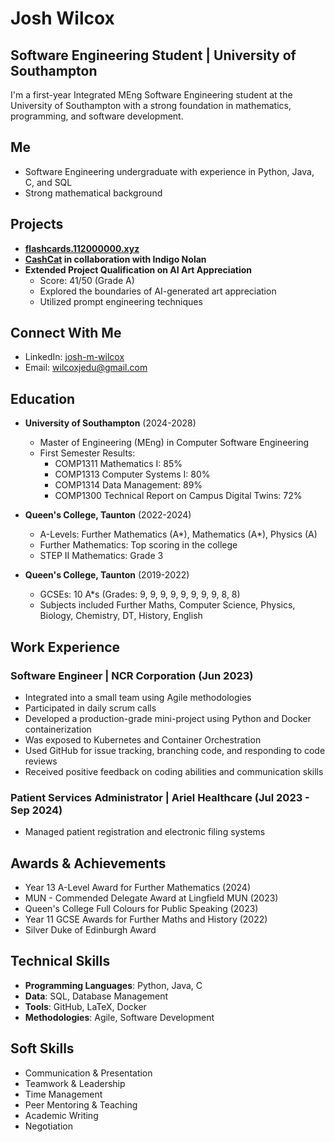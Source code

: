# Josh Wilcox

## Software Engineering Student | University of Southampton

I'm a first-year Integrated MEng Software Engineering student at the University of Southampton with a strong foundation in mathematics, programming, and software development.

## Me

- Software Engineering undergraduate with experience in Python, Java, C, and SQL
- Strong mathematical background

## Projects
- **[flashcards.112000000.xyz](https://flashcards.112000000.xyz)**
- **[CashCat](https://cashcat.indigonolan.com) in collaboration with Indigo Nolan**
- **Extended Project Qualification on AI Art Appreciation**
  - Score: 41/50 (Grade A)
  - Explored the boundaries of AI-generated art appreciation
  - Utilized prompt engineering techniques

## Connect With Me

- LinkedIn: [josh-m-wilcox](https://www.linkedin.com/in/josh-m-wilcox/)
- Email: wilcoxjedu@gmail.com

## Education

- **University of Southampton** (2024-2028)
  - Master of Engineering (MEng) in Computer Software Engineering
  - First Semester Results:
    - COMP1311 Mathematics I: 85%
    - COMP1313 Computer Systems I: 80%
    - COMP1314 Data Management: 89%
    - COMP1300 Technical Report on Campus Digital Twins: 72%

- **Queen's College, Taunton** (2022-2024)
  - A-Levels: Further Mathematics (A*), Mathematics (A*), Physics (A)
  - Further Mathematics: Top scoring in the college
  - STEP II Mathematics: Grade 3

- **Queen's College, Taunton** (2019-2022)
  - GCSEs: 10 A*s (Grades: 9, 9, 9, 9, 9, 9, 9, 9, 8, 8)
  - Subjects included Further Maths, Computer Science, Physics, Biology, Chemistry, DT, History, English

## Work Experience

### Software Engineer | NCR Corporation (Jun 2023)
- Integrated into a small team using Agile methodologies
- Participated in daily scrum calls
- Developed a production-grade mini-project using Python and Docker containerization
- Was exposed to Kubernetes and Container Orchestration
- Used GitHub for issue tracking, branching code, and responding to code reviews
- Received positive feedback on coding abilities and communication skills

### Patient Services Administrator | Ariel Healthcare (Jul 2023 - Sep 2024)
- Managed patient registration and electronic filing systems

## Awards & Achievements

- Year 13 A-Level Award for Further Mathematics (2024)
- MUN - Commended Delegate Award at Lingfield MUN (2023)
- Queen's College Full Colours for Public Speaking (2023)
- Year 11 GCSE Awards for Further Maths and History (2022)
- Silver Duke of Edinburgh Award

## Technical Skills

- **Programming Languages**: Python, Java, C
- **Data**: SQL, Database Management
- **Tools**: GitHub, LaTeX, Docker
- **Methodologies**: Agile, Software Development

## Soft Skills

- Communication & Presentation
- Teamwork & Leadership
- Time Management
- Peer Mentoring & Teaching
- Academic Writing
- Negotiation
